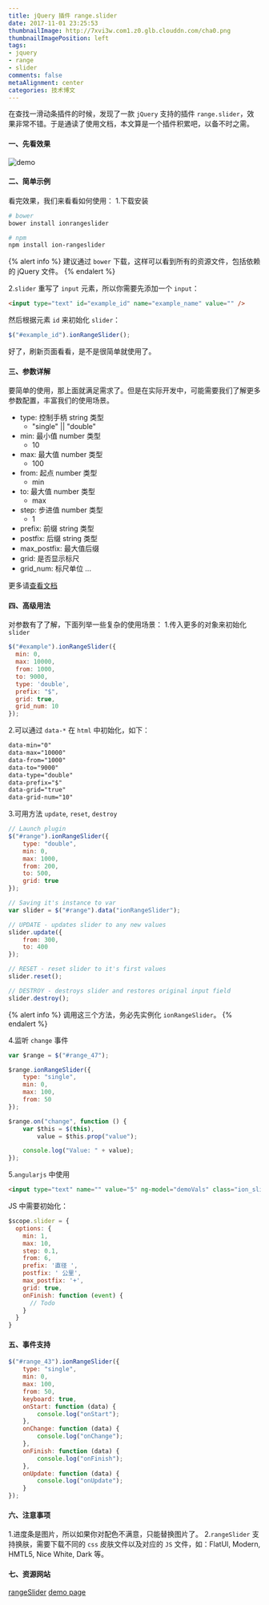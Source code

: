 ```yaml
---
title: jQuery 插件 range.slider
date: 2017-11-01 23:25:53
thumbnailImage: http://7xvi3w.com1.z0.glb.clouddn.com/cha0.png
thumbnailImagePosition: left
tags: 
- jquery
- range
- slider
comments: false
metaAlignment: center
categories: 技术博文 
---
```

在查找一滑动条插件的时候，发现了一款 `jQuery` 支持的插件 `range.slider`，效果非常不错。于是通读了使用文档，本文算是一个插件积累吧，以备不时之需。
<!-- more -->
#### 一、先看效果
![demo](http://7xvi3w.com1.z0.glb.clouddn.com/range.png)

#### 二、简单示例
看完效果，我们来看看如何使用：
1.下载安装
```bash
# bower
bower install ionrangeslider

# npm
npm install ion-rangeslider
```
{% alert info %}
建议通过 `bower` 下载，这样可以看到所有的资源文件，包括依赖的 jQuery 文件。
{% endalert %}

2.`slider` 重写了 `input` 元素，所以你需要先添加一个 `input`：
```html
<input type="text" id="example_id" name="example_name" value="" />
```
然后根据元素 `id` 来初始化 `slider`：
```js
$("#example_id").ionRangeSlider();
```
好了，刷新页面看看，是不是很简单就使用了。

#### 三、参数详解
要简单的使用，那上面就满足需求了。但是在实际开发中，可能需要我们了解更多参数配置，丰富我们的使用场景。
- type: 控制手柄 string 类型
  - "single" || "double" 
- min: 最小值 number 类型
  - 10
- max: 最大值 number 类型
  - 100
- from: 起点 number 类型
  - min
- to: 最大值 number 类型
  - max
- step: 步进值 number 类型
  - 1
- prefix: 前缀 string 类型
- postfix: 后缀 string 类型
- max_postfix: 最大值后缀
- grid: 是否显示标尺
- grid_num: 标尺单位
...

更多请[查看文档](http://ionden.com/a/plugins/ion.rangeSlider/en.html)

#### 四、高级用法
对参数有了了解，下面列举一些复杂的使用场景：
1.传入更多的对象来初始化 `slider`
```js
$("#example").ionRangeSlider({
  min: 0,
  max: 10000,
  from: 1000,
  to: 9000,
  type: 'double',
  prefix: "$",
  grid: true,
  grid_num: 10
});
```

2.可以通过 `data-*` 在 `html` 中初始化，如下：
```html
data-min="0"
data-max="10000"
data-from="1000"
data-to="9000"
data-type="double"
data-prefix="$"
data-grid="true"
data-grid-num="10"
```

3.可用方法 `update`, `reset`, `destroy`
```js
// Launch plugin
$("#range").ionRangeSlider({
    type: "double",
    min: 0,
    max: 1000,
    from: 200,
    to: 500,
    grid: true
});

// Saving it's instance to var
var slider = $("#range").data("ionRangeSlider");

// UPDATE - updates slider to any new values
slider.update({
    from: 300,
    to: 400
});

// RESET - reset slider to it's first values
slider.reset();

// DESTROY - destroys slider and restores original input field
slider.destroy();
```
{% alert info %}
调用这三个方法，务必先实例化 `ionRangeSlider`。
{% endalert %}

4.监听 `change` 事件
```js
var $range = $("#range_47");

$range.ionRangeSlider({
    type: "single",
    min: 0,
    max: 100,
    from: 50
});

$range.on("change", function () {
    var $this = $(this),
        value = $this.prop("value");

    console.log("Value: " + value);
});
```
5.`angularjs` 中使用
```html
<input type="text" name="" value="5" ng-model="demoVals" class="ion_slider" ui-jq="ionRangeSlider" ui-options="slider.options" />
```
JS 中需要初始化：
```js
$scope.slider = {
  options: {
    min: 1,
    max: 10,
    step: 0.1,
    from: 6,
    prefix: '直径 ',
    postfix: ' 公里',
    max_postfix: '+',
    grid: true,
    onFinish: function (event) { 
      // Todo
    }
  }
}
```


#### 五、事件支持
```js
$("#range_43").ionRangeSlider({
    type: "single",
    min: 0,
    max: 100,
    from: 50,
    keyboard: true,
    onStart: function (data) {
        console.log("onStart");
    },
    onChange: function (data) {
        console.log("onChange");
    },
    onFinish: function (data) {
        console.log("onFinish");
    },
    onUpdate: function (data) {
        console.log("onUpdate");
    }
});
```

#### 六、注意事项
1.进度条是图片，所以如果你对配色不满意，只能替换图片了。
2.`rangeSlider` 支持换肤，需要下载不同的 `css` 皮肤文件以及对应的 `JS` 文件，如：FlatUI, Modern, HMTL5, Nice White, Dark 等。

#### 七、资源网站
[rangeSlider](http://ionden.com/a/plugins/ion.rangeSlider/en.html)
[demo page](http://ionden.com/a/plugins/ion.rangeSlider/demo_interactions.html)



















